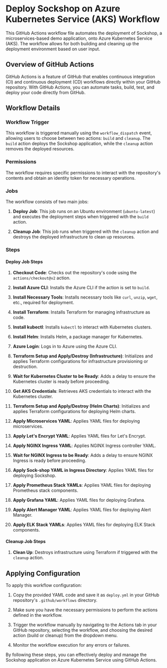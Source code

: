 # Deploy Sockshop on Azure Kubernetes Service (AKS) Workflow

This GitHub Actions workflow file automates the deployment of Sockshop, a microservices-based demo application, onto Azure Kubernetes Service (AKS). The workflow allows for both building and cleaning up the deployment environment based on user input.

## Overview of GitHub Actions

GitHub Actions is a feature of GitHub that enables continuous integration (CI) and continuous deployment (CD) workflows directly within your GitHub repository. With GitHub Actions, you can automate tasks, build, test, and deploy your code directly from GitHub.

## Workflow Details

### Workflow Trigger

This workflow is triggered manually using the `workflow_dispatch` event, allowing users to choose between two actions: `build` and `cleanup`. The `build` action deploys the Sockshop application, while the `cleanup` action removes the deployed resources.

### Permissions

The workflow requires specific permissions to interact with the repository's contents and obtain an identity token for necessary operations.

### Jobs

The workflow consists of two main jobs:

1. **Deploy Job**: This job runs on an Ubuntu environment (`ubuntu-latest`) and executes the deployment steps when triggered with the `build` action.

2. **Cleanup Job**: This job runs when triggered with the `cleanup` action and destroys the deployed infrastructure to clean up resources.

### Steps

#### Deploy Job Steps

1. **Checkout Code**: Checks out the repository's code using the `actions/checkout@v2` action.

2. **Install Azure CLI**: Installs the Azure CLI if the action is set to `build`.

3. **Install Necessary Tools**: Installs necessary tools like `curl`, `unzip`, `wget`, etc., required for deployment.

4. **Install Terraform**: Installs Terraform for managing infrastructure as code.

5. **Install kubectl**: Installs `kubectl` to interact with Kubernetes clusters.

6. **Install Helm**: Installs Helm, a package manager for Kubernetes.

7. **Azure Login**: Logs in to Azure using the Azure CLI.

8. **Terraform Setup and Apply/Destroy (Infrastructure)**: Initializes and applies Terraform configurations for infrastructure provisioning or destruction.

9. **Wait for Kubernetes Cluster to be Ready**: Adds a delay to ensure the Kubernetes cluster is ready before proceeding.

10. **Get AKS Credentials**: Retrieves AKS credentials to interact with the Kubernetes cluster.

11. **Terraform Setup and Apply/Destroy (Helm Charts)**: Initializes and applies Terraform configurations for deploying Helm charts.

12. **Apply Microservices YAML**: Applies YAML files for deploying microservices.

13. **Apply Let's Encrypt YAML**: Applies YAML files for Let's Encrypt.

14. **Apply NGINX Ingress YAML**: Applies NGINX Ingress controller YAML.

15. **Wait for NGINX Ingress to be Ready**: Adds a delay to ensure NGINX Ingress is ready before proceeding.

16. **Apply Sock-shop YAML in Ingress Directory**: Applies YAML files for deploying Sockshop.

17. **Apply Prometheus Stack YAMLs**: Applies YAML files for deploying Prometheus stack components.

18. **Apply Grafana YAML**: Applies YAML files for deploying Grafana.

19. **Apply Alert Manager YAML**: Applies YAML files for deploying Alert Manager.

20. **Apply ELK Stack YAMLs**: Applies YAML files for deploying ELK Stack components.

#### Cleanup Job Steps

1. **Clean Up**: Destroys infrastructure using Terraform if triggered with the `cleanup` action.

## Applying Configuration

To apply this workflow configuration:

1. Copy the provided YAML code and save it as `deploy.yml` in your GitHub repository's `.github/workflows` directory.

2. Make sure you have the necessary permissions to perform the actions defined in the workflow.

3. Trigger the workflow manually by navigating to the Actions tab in your GitHub repository, selecting the workflow, and choosing the desired action (build or cleanup) from the dropdown menu.

4. Monitor the workflow execution for any errors or failures.

By following these steps, you can effectively deploy and manage the Sockshop application on Azure Kubernetes Service using GitHub Actions.